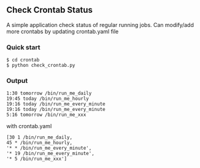 ## Check Crontab Status 

A simple application check status of regular running jobs.
Can modify/add more crontabs by updating crontab.yaml file 

### Quick start 

```
$ cd crontab
$ python check_crontab.py 

```

### Output 

```
1:30 tomorrow /bin/run_me_daily
19:45 today /bin/run_me_hourly
19:16 today /bin/run_me_every_minute
19:16 today /bin/run_me_every_minute
5:16 tomorrow /bin/run_me_xxx

```
with crontab.yaml

```
[30 1 /bin/run_me_daily, 
45 * /bin/run_me_hourly, 
'* * /bin/run_me_every_minute',
'* 19 /bin/run_me_every_minute',
'* 5 /bin/run_me_xxx']
```